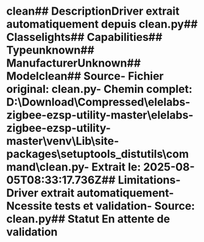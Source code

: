 # clean##  DescriptionDriver extrait automatiquement depuis clean.py##  Classelights##  Capabilities##  Typeunknown##  ManufacturerUnknown##  Modelclean##  Source- **Fichier original**: clean.py- **Chemin complet**: D:\Download\Compressed\elelabs-zigbee-ezsp-utility-master\elelabs-zigbee-ezsp-utility-master\venv\Lib\site-packages\setuptools\_distutils\command\clean.py- **Extrait le**: 2025-08-05T08:33:17.736Z##  Limitations- Driver extrait automatiquement- Ncessite tests et validation- Source: clean.py##  Statut En attente de validation